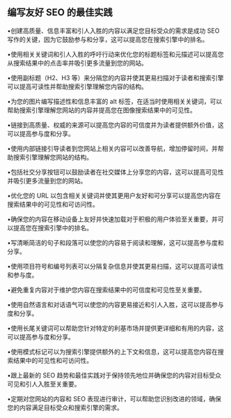 ## 编写友好 SEO 的最佳实践

•创建高质量、信息丰富和引人入胜的内容以满足您目标受众的需求是成功 SEO 写作的关键，因为它鼓励参与和分享，这可以提高您在搜索引擎中的排名。

•使用相关关键词和引人入胜的呼吁行动来优化您的标题标签和元描述可以提高您从搜索结果中的点击率并吸引更多流量到您的网站。

•使用副标题（H2、H3 等）来分隔您的内容并使其更易扫描对于读者和搜索引擎可以提高可读性并帮助搜索引擎理解您内容的结构。

•为您的图片编写描述性和信息丰富的 alt 标签，在适当时使用相关关键词，可以帮助搜索引擎理解您网站的内容并提高您在图像搜索结果中的可见性。

•链接到高质量、权威的来源可以提高您内容的可信度并为读者提供额外价值，这可以提高参与度和分享。

•使用内部链接引导读者到您网站上相关内容可以改善导航，增加停留时间，并帮助搜索引擎理解您网站的结构。

•包括社交分享按钮可以鼓励读者在社交媒体上分享您的内容，这可以提高可见性并吸引更多流量到您的网站。

•优化您的 URL 以包含相关关键词并使其更用户友好和可分享可以提高您内容在搜索结果中的可见性和可访问性。

•确保您的内容在移动设备上友好并快速加载对于积极的用户体验至关重要，并可以提高您在搜索引擎中的排名。

•写清晰简洁的句子和段落可以使您的内容易于阅读和理解，这可以提高参与度和分享。

•使用项目符号和编号列表可以分隔复杂信息并使其更易扫描，这可以提高可读性和参与度。

•避免重复内容对于维护您内容在搜索结果中的可信度和可见性至关重要。

•使用自然语言和对话语气可以使您的内容更易接近和引人入胜，这可以提高参与度和分享。

•使用长尾关键词可以帮助您针对特定的利基市场并提供更详细和有用的内容，这可以提高参与度和分享。

•使用模式标记可以为搜索引擎提供额外的上下文和信息，这可以提高您内容在搜索结果中的可见性和可访问性。

•跟上最新的 SEO 趋势和最佳实践对于保持领先地位并确保您的内容对目标受众可见和引人入胜至关重要。

•定期对您网站的内容和 SEO 表现进行审计，可以帮助您识别改进的领域，确保您的内容满足目标受众和搜索引擎的需求。
